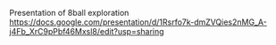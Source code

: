 Presentation of 8ball exploration
https://docs.google.com/presentation/d/1Rsrfo7k-dmZVQies2nMG_A-j4Fb_XrC9pPbf46Mxsl8/edit?usp=sharing
